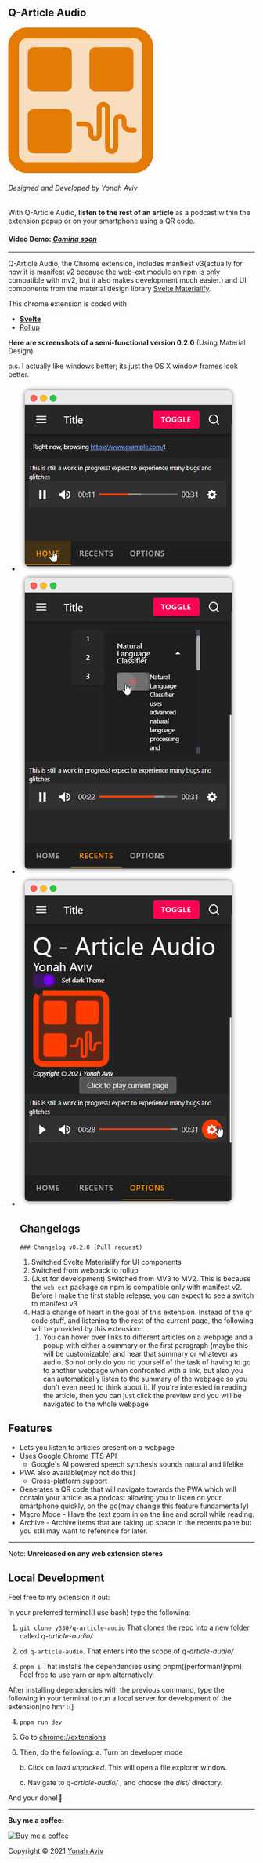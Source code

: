 
<h2>Q-Article Audio</h2>

![image](https://github.com/y330/Q-Article-Audio/blob/master/assets/logo-dark.svg?raw=true)

<h6>Designed and Developed by Yonah Aviv</h6>



With Q-Article Audio, <b>listen to the rest of an article</b> as a podcast within the extension popup or on your smartphone using a QR code.

<h4>Video Demo: <a href="#" title="demo"><em>Coming soon</em></a></h4>

----

Q-Article Audio, the Chrome extension, includes manfiest v3(actually for now it is manifest v2 because the web-ext module on npm is only compatible with mv2, but it also makes development much easier.) and UI components from the material design library <a href="https://svelte-materialify.vercel.app/" title="Svelte Materialify">Svelte Materialify</a>.

This chrome extension is coded with
- <a href="https://svelte.dev/" title="Svelte website"> __Svelte__ </a>
- <a href="https://rollupjs.org" title="webpack.js website">Rollup</a>

__Here are screenshots of a semi-functional version 0.2.0__ (Using Material Design)

p.s. I actually like windows better; its just the OS X window frames look better.

<ul>
  <li>
   <img alt="home" src="https://github.com/y330/q-article-audio/blob/master/assets/screenshots/home.png?raw=true"/>
 </li>
  <li>
   <img alt="recents" src="https://github.com/y330/q-article-audio/blob/master/assets/screenshots/recents.png?raw=true"/>
  </li>
  <li>
   <img alt="options" src="https://github.com/y330/q-article-audio/blob/master/assets/screenshots/options.png?raw=true"/>

  </li>
    
## Changelogs
    ### Changelog v0.2.0 (Pull request)

1. Switched Svelte Materialify for UI components
2. Switched from webpack to rollup
3. (Just for development) Switched from MV3 to MV2. This is because the `web-ext` package on npm is compatible only with manifest v2. Before I make the first stable release, you can expect to see a switch to manifest v3.
4. Had a change of heart in the goal of this extension. Instead of the qr code stuff, and listening to the rest of the current page, the following will be provided by this extension:
	1. You can hover over links to different articles on a webpage and a popup with either a summary or the first paragraph (maybe this will be customizable) and hear that summary or whatever as audio. So not only do you rid yourself of the task of having to go to another webpage when confronted with a link, but also you can automatically listen to the summary of the webpage so you don't even need to think about it. If you're interested in reading the article, then you can just click the preview and you will be navigated to the whole webpage

</ul>
  <h2>Features</h2>
  <ul>
   <li>Lets you listen to articles present on a webpage</li>
  <li>
 Uses Google Chrome TTS API
 <ul>
 <li>Google's AI powered speech synthesis sounds natural and lifelike</li>
 </ul>
 </li>
 <li>
 PWA also available(may not do this)
 <ul>
 <li>Cross-platform support</li>
 </ul>
 </li>
 <li> Generates a QR code that will navigate towards the PWA which will contain your article as a podcast allowing you to listen on your smartphone quickly, on the go(may change this feature fundamentally)</li>
 <li>
 Macro Mode - Have the text zoom in on the line and scroll while reading.
 </li>
 <li>
 Archive -  Archive items that are taking up space in the recents pane but you still may want to reference for later.
 </li>
</ul>

-------
Note: <b>Unreleased on any web extension stores</b>

## Local Development

Feel free to my extension it out:

In your preferred terminal(I use bash) type the following:

1. `git clone y330/q-article-audio`
That clones the repo into a new folder called _q-article-audio/_

2. `cd q-article-audio`.
That enters into the scope of _q-article-audio/_

3. `pnpm i`
That installs the dependencies using pnpm([performant]npm). Feel free to use yarn or npm alternatively.


After installing dependencies with the previous command, type the following in your terminal to run a local server for development of the extension[no hmr :(]


4. `pnpm run dev`

5. Go  to [chrome://extensions](chrome://extensions)
6. Then, do the following:
   a. Turn on developer mode
   
   b. Click on _load unpacked_. This will open a file explorer window.
   
   c. Navigate to _q-article-audio/_ , and choose the _dist/_ directory.
    


And your done!🤝

____


<p>

__Buy me a coffee:__


<a href="https://www.buymeacoffee.com/yonahaviv" title="Buy Yonah a coffee">
<img class="bmc-logo" src="https://img.buymeacoffee.com/api/?url=aHR0cHM6Ly9pbWcuYnV5bWVhY29mZmVlLmNvbS9hcGkvP25hbWU9WW9uYWgrQXZpdiZzaXplPTMwMCZiZy1pbWFnZT1ibWMmYmFja2dyb3VuZD03OUQ2QjU=&creator=Yonah+Aviv&is_creating=computer%20programming&design_code=1&design_color=%2379D6B5&slug=yonahaviv" alt="Buy me a coffee" width="400px"><a>

Copyright © 2021 <a class="author-link" href="https://y330.vercel.app" target="_blank" rel="noopener noreferrer" title="Yonah's website" > Yonah Aviv</a>
</p>
